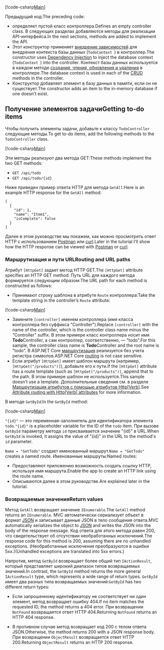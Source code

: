 [!code-csharp[Main](../../tutorials/first-web-api/sample/TodoApi/Controllers/TodoController2.cs?name=snippet_todo1)]

<span data-ttu-id="a0872-101">Предыдущий код:</span><span class="sxs-lookup"><span data-stu-id="a0872-101">The preceding code:</span></span>

* <span data-ttu-id="a0872-102">определяет пустой класс контроллера.</span><span class="sxs-lookup"><span data-stu-id="a0872-102">Defines an empty controller class.</span></span> <span data-ttu-id="a0872-103">В следующих разделах добавляются методы для реализации API-интерфейса.</span><span class="sxs-lookup"><span data-stu-id="a0872-103">In the next sections, methods are added to implement the API.</span></span>
* <span data-ttu-id="a0872-104">Этот конструктор применяет [внедрение зависимостей](xref:fundamentals/dependency-injection) для внедрения контекста базы данных (`TodoContext `) в контроллер.</span><span class="sxs-lookup"><span data-stu-id="a0872-104">The constructor uses [Dependency Injection](xref:fundamentals/dependency-injection) to inject the database context (`TodoContext `) into the controller.</span></span> <span data-ttu-id="a0872-105">Контекст базы данных используется в каждом методе [создания, чтения, обновления и удаления](https://wikipedia.org/wiki/Create,_read,_update_and_delete) в контроллере.</span><span class="sxs-lookup"><span data-stu-id="a0872-105">The database context is used in each of the [CRUD](https://wikipedia.org/wiki/Create,_read,_update_and_delete) methods in the controller.</span></span>
* <span data-ttu-id="a0872-106">Конструктор добавляет элемент в базу данных в памяти, если он не существует.</span><span class="sxs-lookup"><span data-stu-id="a0872-106">The constructor adds an item to the in-memory database if one doesn't exist.</span></span>

## <a name="getting-to-do-items"></a><span data-ttu-id="a0872-107">Получение элементов задачи</span><span class="sxs-lookup"><span data-stu-id="a0872-107">Getting to-do items</span></span>

<span data-ttu-id="a0872-108">Чтобы получить элементы задачи, добавьте к классу `TodoController` следующие методы.</span><span class="sxs-lookup"><span data-stu-id="a0872-108">To get to-do items, add the following methods to the `TodoController` class.</span></span>

[!code-csharp[Main](../../tutorials/first-web-api/sample/TodoApi/Controllers/TodoController.cs?name=snippet_GetAll)]

<span data-ttu-id="a0872-109">Эти методы реализуют два метода GET:</span><span class="sxs-lookup"><span data-stu-id="a0872-109">These methods implement the two GET methods:</span></span>

* `GET /api/todo`
* `GET /api/todo/{id}`

<span data-ttu-id="a0872-110">Ниже приведен пример ответа HTTP для метода `GetAll`:</span><span class="sxs-lookup"><span data-stu-id="a0872-110">Here is an example HTTP response for the `GetAll` method:</span></span>

```
[
  {
    "id": 1,
    "name": "Item1",
    "isComplete": false
  }
]
   ```

<span data-ttu-id="a0872-111">Далее в этом руководстве мы покажем, как можно просмотреть ответ HTTP с использованием [Postman](https://www.getpostman.com/) или [curl](https://developer.apple.com/legacy/library/documentation/Darwin/Reference/ManPages/man1/curl.1.html).</span><span class="sxs-lookup"><span data-stu-id="a0872-111">Later in the tutorial I'll show how the HTTP response can be viewed with [Postman](https://www.getpostman.com/) or [curl](https://developer.apple.com/legacy/library/documentation/Darwin/Reference/ManPages/man1/curl.1.html).</span></span>

### <a name="routing-and-url-paths"></a><span data-ttu-id="a0872-112">Маршрутизация и пути URL</span><span class="sxs-lookup"><span data-stu-id="a0872-112">Routing and URL paths</span></span>

<span data-ttu-id="a0872-113">Атрибут `[HttpGet]` задает метод HTTP GET.</span><span class="sxs-lookup"><span data-stu-id="a0872-113">The `[HttpGet]` attribute specifies an HTTP GET method.</span></span> <span data-ttu-id="a0872-114">Путь URL для каждого метода формируется следующим образом:</span><span class="sxs-lookup"><span data-stu-id="a0872-114">The URL path for each method is constructed as follows:</span></span>

* <span data-ttu-id="a0872-115">Принимают строку шаблона в атрибуте `Route` контроллера:</span><span class="sxs-lookup"><span data-stu-id="a0872-115">Take the template string in the controller’s `Route` attribute:</span></span>

[!code-csharp[Main](../../tutorials/first-web-api/sample/TodoApi/Controllers/TodoController.cs?name=TodoController&highlight=3)]

* <span data-ttu-id="a0872-116">Замените `[controller]` именем контроллера (имя класса контроллера без суффикса "Controller").</span><span class="sxs-lookup"><span data-stu-id="a0872-116">Replace `[controller]` with the name of the controller, which is the controller class name minus the "Controller" suffix.</span></span> <span data-ttu-id="a0872-117">В этом примере класс контроллера носит имя **Todo**Controller, а сам контроллер, соответственно, — "todo".</span><span class="sxs-lookup"><span data-stu-id="a0872-117">For this sample, the controller class name is **Todo**Controller and the root name is "todo".</span></span> <span data-ttu-id="a0872-118">В ASP.NET Core [маршрутизация](xref:mvc/controllers/routing) реализуется без учета регистра символов.</span><span class="sxs-lookup"><span data-stu-id="a0872-118">ASP.NET Core [routing](xref:mvc/controllers/routing) is not case sensitive.</span></span>
* <span data-ttu-id="a0872-119">Если атрибут `[HttpGet]` имеет шаблон маршрута (например, `[HttpGet("/products")]`), добавьте его к пути.</span><span class="sxs-lookup"><span data-stu-id="a0872-119">If the `[HttpGet]` attribute has a route template (such as `[HttpGet("/products")]`, append that to the path.</span></span> <span data-ttu-id="a0872-120">В этом примере шаблон не используется.</span><span class="sxs-lookup"><span data-stu-id="a0872-120">This sample doesn't use a template.</span></span> <span data-ttu-id="a0872-121">Дополнительные сведения см. в разделе [Маршрутизация атрибутов с помощью атрибутов Http[Verb]](xref:mvc/controllers/routing#attribute-routing-with-httpverb-attributes).</span><span class="sxs-lookup"><span data-stu-id="a0872-121">See [Attribute routing with Http[Verb] attributes](xref:mvc/controllers/routing#attribute-routing-with-httpverb-attributes) for more information.</span></span>

<span data-ttu-id="a0872-122">В методе `GetById`:</span><span class="sxs-lookup"><span data-stu-id="a0872-122">In the `GetById` method:</span></span>

[!code-csharp[Main](../../tutorials/first-web-api/sample/TodoApi/Controllers/TodoController.cs?name=snippet_GetByID&highlight=1-2)]

<span data-ttu-id="a0872-123">`"{id}"` — это переменная-заполнитель для идентификатора элемента `todo`.</span><span class="sxs-lookup"><span data-stu-id="a0872-123">`"{id}"` is a placeholder variable for the ID of the `todo` item.</span></span> <span data-ttu-id="a0872-124">При вызове `GetById` параметру метода `id` присваивается значение "{id}" в URL.</span><span class="sxs-lookup"><span data-stu-id="a0872-124">When `GetById` is invoked, it assigns the value of "{id}" in the URL to the method's `id` parameter.</span></span>

<span data-ttu-id="a0872-125">`Name = "GetTodo"` создает именованный маршрут.</span><span class="sxs-lookup"><span data-stu-id="a0872-125">`Name = "GetTodo"` creates a named route.</span></span> <span data-ttu-id="a0872-126">Именованные маршруты:</span><span class="sxs-lookup"><span data-stu-id="a0872-126">Named routes:</span></span>

* <span data-ttu-id="a0872-127">Предоставляют приложению возможность создать ссылку HTTP, используя имя маршрута.</span><span class="sxs-lookup"><span data-stu-id="a0872-127">Enable the app to create an HTTP link using the route name.</span></span>
* <span data-ttu-id="a0872-128">Описываются далее в этом руководстве.</span><span class="sxs-lookup"><span data-stu-id="a0872-128">Are explained later in the tutorial.</span></span>

### <a name="return-values"></a><span data-ttu-id="a0872-129">Возвращаемые значения</span><span class="sxs-lookup"><span data-stu-id="a0872-129">Return values</span></span>

<span data-ttu-id="a0872-130">Метод `GetAll` возвращает значение `IEnumerable`.</span><span class="sxs-lookup"><span data-stu-id="a0872-130">The `GetAll` method returns an `IEnumerable`.</span></span> <span data-ttu-id="a0872-131">MVC автоматически сериализует объект в формат [JSON](http://www.json.org/) и записывает данные JSON в тело сообщения ответа.</span><span class="sxs-lookup"><span data-stu-id="a0872-131">MVC automatically serializes the object to [JSON](http://www.json.org/) and writes the JSON into the body of the response message.</span></span> <span data-ttu-id="a0872-132">Код ответа для этого метода равен 200, что свидетельствует об отсутствии необработанных исключений.</span><span class="sxs-lookup"><span data-stu-id="a0872-132">The response code for this method is 200, assuming there are no unhandled exceptions.</span></span> <span data-ttu-id="a0872-133">(Необработанные исключения преобразуются в ошибки 5xx.)</span><span class="sxs-lookup"><span data-stu-id="a0872-133">(Unhandled exceptions are translated into 5xx errors.)</span></span>

<span data-ttu-id="a0872-134">Напротив, метод `GetById` возвращает более общий тип `IActionResult`, который представляет широкий диапазон типов возвращаемых значений.</span><span class="sxs-lookup"><span data-stu-id="a0872-134">In contrast, the `GetById` method returns the more general `IActionResult` type, which represents a wide range of return types.</span></span> <span data-ttu-id="a0872-135">`GetById` имеет два разных типа возвращаемых значений:</span><span class="sxs-lookup"><span data-stu-id="a0872-135">`GetById` has two different return types:</span></span>

* <span data-ttu-id="a0872-136">Если запрошенному идентификатору не соответствует ни один элемент, метод возвращает ошибку 404.</span><span class="sxs-lookup"><span data-stu-id="a0872-136">If no item matches the requested ID, the method returns a 404 error.</span></span> <span data-ttu-id="a0872-137">При возвращении `NotFound` возвращается ответ HTTP 404.</span><span class="sxs-lookup"><span data-stu-id="a0872-137">Returning `NotFound` returns an HTTP 404 response.</span></span>

* <span data-ttu-id="a0872-138">В противном случае метод возвращает код 200 с телом ответа JSON.</span><span class="sxs-lookup"><span data-stu-id="a0872-138">Otherwise, the method returns 200 with a JSON response body.</span></span> <span data-ttu-id="a0872-139">При возвращении `ObjectResult` возвращается ответ HTTP 200.</span><span class="sxs-lookup"><span data-stu-id="a0872-139">Returning `ObjectResult` returns an HTTP 200 response.</span></span>
